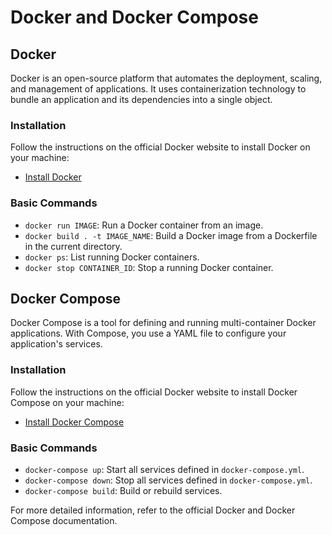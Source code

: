 # Docker and Docker Compose

## Docker

Docker is an open-source platform that automates the deployment, scaling, and management of applications. It uses containerization technology to bundle an application and its dependencies into a single object.

### Installation

Follow the instructions on the official Docker website to install Docker on your machine:

- [Install Docker](https://docs.docker.com/get-docker/)

### Basic Commands

- `docker run IMAGE`: Run a Docker container from an image.
- `docker build . -t IMAGE_NAME`: Build a Docker image from a Dockerfile in the current directory.
- `docker ps`: List running Docker containers.
- `docker stop CONTAINER_ID`: Stop a running Docker container.

## Docker Compose

Docker Compose is a tool for defining and running multi-container Docker applications. With Compose, you use a YAML file to configure your application's services.

### Installation

Follow the instructions on the official Docker website to install Docker Compose on your machine:

- [Install Docker Compose](https://docs.docker.com/compose/install/)

### Basic Commands

- `docker-compose up`: Start all services defined in `docker-compose.yml`.
- `docker-compose down`: Stop all services defined in `docker-compose.yml`.
- `docker-compose build`: Build or rebuild services.

For more detailed information, refer to the official Docker and Docker Compose documentation.